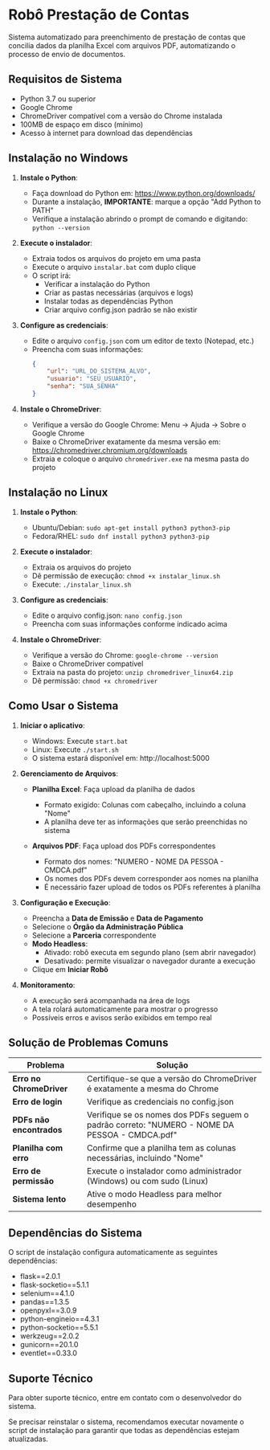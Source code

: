 # Robô Prestação de Contas

Sistema automatizado para preenchimento de prestação de contas que concilia dados da planilha Excel com arquivos PDF, automatizando o processo de envio de documentos.

## Requisitos de Sistema

- Python 3.7 ou superior
- Google Chrome
- ChromeDriver compatível com a versão do Chrome instalada
- 100MB de espaço em disco (mínimo)
- Acesso à internet para download das dependências

## Instalação no Windows

1. **Instale o Python**:
   - Faça download do Python em: https://www.python.org/downloads/
   - Durante a instalação, **IMPORTANTE**: marque a opção "Add Python to PATH"
   - Verifique a instalação abrindo o prompt de comando e digitando: `python --version`

2. **Execute o instalador**:
   - Extraia todos os arquivos do projeto em uma pasta
   - Execute o arquivo `instalar.bat` com duplo clique
   - O script irá:
     - Verificar a instalação do Python
     - Criar as pastas necessárias (arquivos e logs)
     - Instalar todas as dependências Python
     - Criar arquivo config.json padrão se não existir

3. **Configure as credenciais**:
   - Edite o arquivo `config.json` com um editor de texto (Notepad, etc.)
   - Preencha com suas informações:
     ```json
     {
         "url": "URL_DO_SISTEMA_ALVO",
         "usuario": "SEU_USUARIO",
         "senha": "SUA_SENHA"
     }
     ```

4. **Instale o ChromeDriver**:
   - Verifique a versão do Google Chrome: Menu → Ajuda → Sobre o Google Chrome
   - Baixe o ChromeDriver exatamente da mesma versão em: https://chromedriver.chromium.org/downloads
   - Extraia e coloque o arquivo `chromedriver.exe` na mesma pasta do projeto

## Instalação no Linux

1. **Instale o Python**:
   - Ubuntu/Debian: `sudo apt-get install python3 python3-pip`
   - Fedora/RHEL: `sudo dnf install python3 python3-pip`

2. **Execute o instalador**:
   - Extraia os arquivos do projeto
   - Dê permissão de execução: `chmod +x instalar_linux.sh`
   - Execute: `./instalar_linux.sh`

3. **Configure as credenciais**:
   - Edite o arquivo config.json: `nano config.json`
   - Preencha com suas informações conforme indicado acima

4. **Instale o ChromeDriver**:
   - Verifique a versão do Chrome: `google-chrome --version`
   - Baixe o ChromeDriver compatível
   - Extraia na pasta do projeto: `unzip chromedriver_linux64.zip`
   - Dê permissão: `chmod +x chromedriver`

## Como Usar o Sistema

1. **Iniciar o aplicativo**:
   - Windows: Execute `start.bat`
   - Linux: Execute `./start.sh`
   - O sistema estará disponível em: http://localhost:5000

2. **Gerenciamento de Arquivos**:
   - **Planilha Excel**: Faça upload da planilha de dados
     - Formato exigido: Colunas com cabeçalho, incluindo a coluna "Nome"
     - A planilha deve ter as informações que serão preenchidas no sistema
   
   - **Arquivos PDF**: Faça upload dos PDFs correspondentes
     - Formato dos nomes: "NUMERO - NOME DA PESSOA - CMDCA.pdf"
     - Os nomes dos PDFs devem corresponder aos nomes na planilha
     - É necessário fazer upload de todos os PDFs referentes à planilha

3. **Configuração e Execução**:
   - Preencha a **Data de Emissão** e **Data de Pagamento**
   - Selecione o **Órgão da Administração Pública**
   - Selecione a **Parceria** correspondente
   - **Modo Headless**:
     - Ativado: robô executa em segundo plano (sem abrir navegador)
     - Desativado: permite visualizar o navegador durante a execução
   - Clique em **Iniciar Robô**

4. **Monitoramento**:
   - A execução será acompanhada na área de logs
   - A tela rolará automaticamente para mostrar o progresso
   - Possíveis erros e avisos serão exibidos em tempo real

## Solução de Problemas Comuns

| Problema | Solução |
|----------|---------|
| **Erro no ChromeDriver** | Certifique-se que a versão do ChromeDriver é exatamente a mesma do Chrome |
| **Erro de login** | Verifique as credenciais no config.json |
| **PDFs não encontrados** | Verifique se os nomes dos PDFs seguem o padrão correto: "NUMERO - NOME DA PESSOA - CMDCA.pdf" |
| **Planilha com erro** | Confirme que a planilha tem as colunas necessárias, incluindo "Nome" |
| **Erro de permissão** | Execute o instalador como administrador (Windows) ou com sudo (Linux) |
| **Sistema lento** | Ative o modo Headless para melhor desempenho |

## Dependências do Sistema

O script de instalação configura automaticamente as seguintes dependências:

- flask==2.0.1
- flask-socketio==5.1.1
- selenium==4.1.0
- pandas==1.3.5
- openpyxl==3.0.9
- python-engineio==4.3.1
- python-socketio==5.5.1
- werkzeug==2.0.2
- gunicorn==20.1.0
- eventlet==0.33.0

## Suporte Técnico

Para obter suporte técnico, entre em contato com o desenvolvedor do sistema.

Se precisar reinstalar o sistema, recomendamos executar novamente o script de instalação para garantir que todas as dependências estejam atualizadas. 